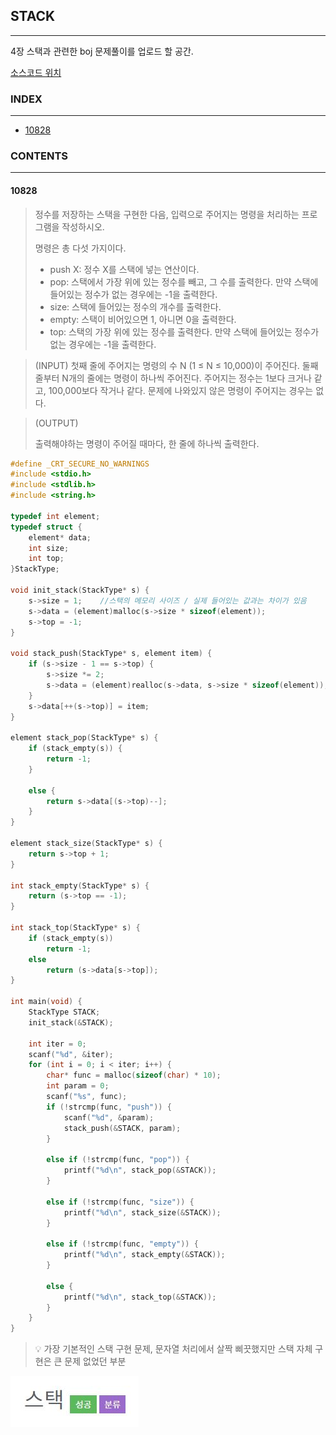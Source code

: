 ## STACK

---

4장 스택과 관련한 boj 문제풀이를 업로드 할 공간.

[소스코드 위치](https://github.com/Cycrypto/DataStructure/tree/master/%EA%B4%80%EB%A0%A8%20%EB%AC%B8%EC%A0%9C/%EC%8A%A4%ED%83%9D/STACK_BOJ/STACK_BOJ)

### INDEX

---

* [10828](#10828)



### CONTENTS

---

#### 10828

> 정수를 저장하는 스택을 구현한 다음, 입력으로 주어지는 명령을 처리하는 프로그램을 작성하시오.
>
> 명령은 총 다섯 가지이다.
>
> - push X: 정수 X를 스택에 넣는 연산이다.
> - pop: 스택에서 가장 위에 있는 정수를 빼고, 그 수를 출력한다. 만약 스택에 들어있는 정수가 없는 경우에는 -1을 출력한다.
> - size: 스택에 들어있는 정수의 개수를 출력한다.
> - empty: 스택이 비어있으면 1, 아니면 0을 출력한다.
> - top: 스택의 가장 위에 있는 정수를 출력한다. 만약 스택에 들어있는 정수가 없는 경우에는 -1을 출력한다.

> (INPUT)
> 첫째 줄에 주어지는 명령의 수 N (1 ≤ N ≤ 10,000)이 주어진다. 둘째 줄부터 N개의 줄에는 명령이 하나씩 주어진다. 주어지는 정수는 1보다 크거나 같고, 100,000보다 작거나 같다. 문제에 나와있지 않은 명령이 주어지는 경우는 없다.

> (OUTPUT)
>
> 출력해야하는 명령이 주어질 때마다, 한 줄에 하나씩 출력한다.



```c
#define _CRT_SECURE_NO_WARNINGS
#include <stdio.h>
#include <stdlib.h>
#include <string.h>

typedef int element;
typedef struct {
	element* data;
	int size;
	int top;
}StackType;

void init_stack(StackType* s) {
	s->size = 1;	//스택의 메모리 사이즈 / 실제 들어있는 값과는 차이가 있음
	s->data = (element)malloc(s->size * sizeof(element));
	s->top = -1;
}

void stack_push(StackType* s, element item) {
	if (s->size - 1 == s->top) {
		s->size *= 2;
		s->data = (element)realloc(s->data, s->size * sizeof(element));
	}
	s->data[++(s->top)] = item;
}

element stack_pop(StackType* s) {
	if (stack_empty(s)) {
		return -1;
	}

	else {
		return s->data[(s->top)--];
	}
}

element stack_size(StackType* s) {
	return s->top + 1;
}

int stack_empty(StackType* s) {
	return (s->top == -1);
}

int stack_top(StackType* s) {
	if (stack_empty(s))
		return -1;
	else
		return (s->data[s->top]);
}

int main(void) {
	StackType STACK;
	init_stack(&STACK);
	
	int iter = 0;
	scanf("%d", &iter);
	for (int i = 0; i < iter; i++) {
		char* func = malloc(sizeof(char) * 10);
		int param = 0;
		scanf("%s", func);
		if (!strcmp(func, "push")) {
			scanf("%d", &param);
			stack_push(&STACK, param);
		}

		else if (!strcmp(func, "pop")) {
			printf("%d\n", stack_pop(&STACK));
		}

		else if (!strcmp(func, "size")) {
			printf("%d\n", stack_size(&STACK));
		}

		else if (!strcmp(func, "empty")) {
			printf("%d\n", stack_empty(&STACK));
		}

		else {
			printf("%d\n", stack_top(&STACK));
		}
	}
}
```

> :bulb: 가장 기본적인 스택 구현 문제, 문자열 처리에서 살짝 삐끗했지만 스택 자체 구현은 큰 문제 없었던 부분

![success!](https://github.com/Cycrypto/DataStructure/blob/master/IMG/boj_stack_success.JPG)
